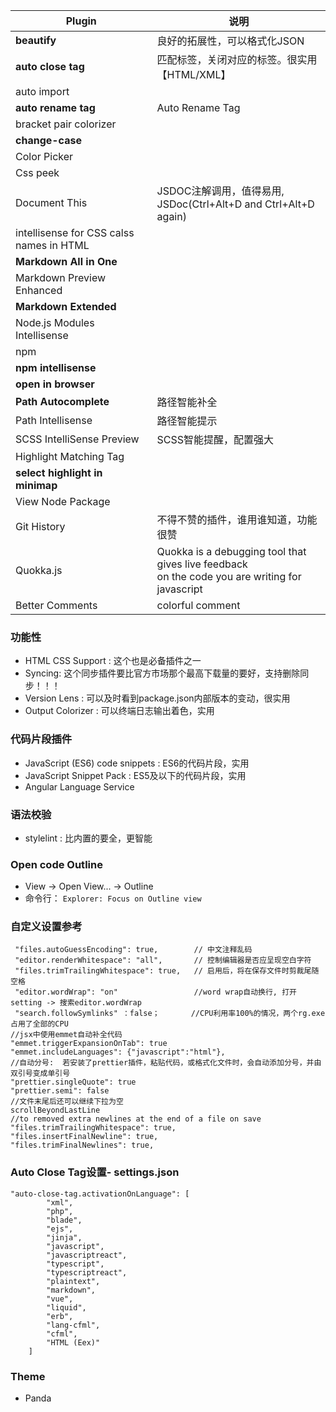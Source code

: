 |Plugin| 说明  |
|---|---|
|**beautify**|良好的拓展性，可以格式化JSON|JS|HTML|CSS|SCSS,比内置格式化好用|
|**auto close tag**|匹配标签，关闭对应的标签。很实用【HTML/XML】|
|auto import||
|**auto rename tag**|Auto Rename Tag |sublime和webstorm也有这个内置功能，改变标签的时候同时改动开闭合标签；【HTML/XML】|
|bracket pair colorizer||
|**change-case**||
|Color Picker||
|Css peek||
|Document This |JSDOC注解调用，值得易用, <br>JSDoc(Ctrl+Alt+D and Ctrl+Alt+D again)
|intellisense for CSS calss names in HTML|
|**Markdown All in One**||
|Markdown Preview Enhanced||
|**Markdown Extended**||
|Node.js Modules Intellisense||
|npm ||
|**npm intellisense**||
|**open in browser**||
|**Path Autocomplete**|路径智能补全|
|Path Intellisense|路径智能提示|
|SCSS IntelliSense Preview |SCSS智能提醒，配置强大|
|Highlight Matching Tag|
|**select highlight in minimap**||
|View Node Package|
|Git History |不得不赞的插件，谁用谁知道，功能很赞|
|Quokka.js| Quokka is a debugging tool that gives live feedback <br>on the code you are writing for javascript|
|Better Comments|colorful comment|

### 功能性

- HTML CSS Support : 这个也是必备插件之一
- Syncing: 这个同步插件要比官方市场那个最高下载量的要好，支持删除同步！！！
- Version Lens : 可以及时看到package.json内部版本的变动，很实用
- Output Colorizer : 可以终端日志输出着色，实用

### 代码片段插件

- JavaScript (ES6) code snippets : ES6的代码片段，实用
- JavaScript Snippet Pack : ES5及以下的代码片段，实用
- Angular Language Service

### 语法校验

- stylelint : 比内置的要全，更智能

### Open code Outline

- View → Open View... → Outline
- 命令行： `Explorer: Focus on Outline view`

### 自定义设置参考

```
 "files.autoGuessEncoding": true,        // 中文注释乱码
 "editor.renderWhitespace": "all",       // 控制编辑器是否应呈现空白字符
 "files.trimTrailingWhitespace": true,   // 启用后，将在保存文件时剪裁尾随空格
 "editor.wordWrap": "on"                 //word wrap自动换行, 打开setting -> 搜索editor.wordWrap
 "search.followSymlinks" ：false；       //CPU利用率100%的情况，两个rg.exe占用了全部的CPU    
//jsx中使用emmet自动补全代码
"emmet.triggerExpansionOnTab": true
"emmet.includeLanguages": {"javascript":"html"},
//自动分号:  若安装了prettier插件，粘贴代码，或格式化文件时，会自动添加分号，并由双引号变成单引号
"prettier.singleQuote": true
"prettier.semi": false
//文件末尾后还可以继续下拉为空
scrollBeyondLastLine
//to removed extra newlines at the end of a file on save
"files.trimTrailingWhitespace": true,
"files.insertFinalNewline": true,
"files.trimFinalNewlines": true,
```

### Auto Close Tag设置- settings.json

```
"auto-close-tag.activationOnLanguage": [
        "xml",
        "php",
        "blade",
        "ejs",
        "jinja",
        "javascript",
        "javascriptreact",
        "typescript",
        "typescriptreact",
        "plaintext",
        "markdown",
        "vue",
        "liquid",
        "erb",
        "lang-cfml",
        "cfml",
        "HTML (Eex)"
    ]
```

### Theme

- Panda
